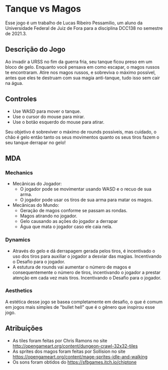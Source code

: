 # Tanque vs Magos

Esse jogo é um trabalho de Lucas Ribeiro Pessamilio, um aluno da Universidade Federal de Juiz de Fora para a disciplina DCC138 no semestre de 2021.3.

## Descrição do Jogo

Ao invadir a URSS no fim da guerra fria, seu tanque ficou preso em um bloco de gelo. Enquanto você pensava em como escapar, o magos russos te encontraram. Atire nos magos russos, e sobreviva o máximo possível, antes que eles te destruam com sua magia anti-tanque, tudo isso sem cair na água.

## Controles

- Use WASD para mover o tanque.
- Use o cursor do mouse para mirar.
- Use o botão esquerdo do mouse para atirar.

Seu objetivo é sobreviver o máximo de rounds possíveis, mas cuidado, o chão é gelo então tanto os seus movimentos quanto os seus tiros fazem o seu tanque derrapar no gelo!

## MDA

### Mechanics

- Mecânicas do Jogador:
  - O jogador pode se movimentar usando WASD e o recuo de sua arma.
  - O jogador pode usar os tiros de sua arma para matar os magos.
- Mecânicas do Mundo:
  - Geração de magos conforme se passam as rondas.
  - Magos atirando no jogador.
  - Gelo causando as ações do jogador a derrapar
  - Água que mata o jogador caso ele caia nela.

### Dynamics

- Através do gelo e dá derrapagem gerada pelos tiros, é incentivado o uso dos tiros para auxiliar o jogador a desviar das magias. Incentivando o Desafio para o jogador.
- A estutura de rounds vai aumentar o número de magos e consequentemente o número de tiros, incentivando o jogador a prestar atenção em cada vez mais tiros. Incentivando o Desafio para o jogador.

### Aesthetics

A estética desse jogo se basea completamente em desafio, o que é comum em jogos mais simples de "bullet hell" que é o gênero que inspirou esse jogo.

## Atribuíções

- As tiles foram feitas por Chris Ramons no site http://opengameart.org/content/dungeon-crawl-32x32-tiles
- As sprites dos magos foram feitas por Sollision no site https://opengameart.org/content/mage-sprites-idle-and-walking
- Os sons foram obtidos do https://sfbgames.itch.io/chiptone
